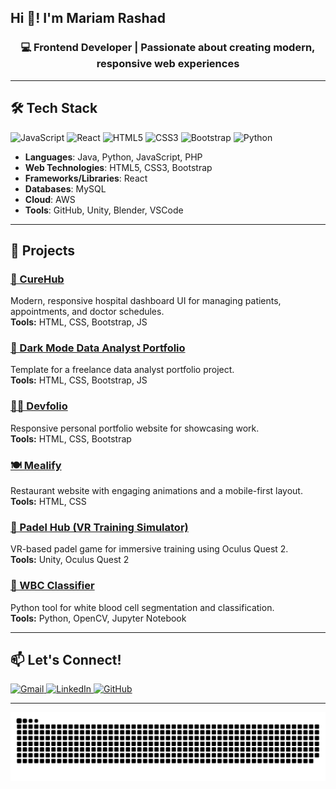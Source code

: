<h2 align="left">Hi 👋! I'm Mariam Rashad</h2>

<h3 align="center">💻 Frontend Developer | Passionate about creating modern, responsive web experiences</h3>

---

## 🛠 Tech Stack

<div align="left">
  <img src="https://cdn.jsdelivr.net/gh/devicons/devicon/icons/javascript/javascript-original.svg" height="30" alt="JavaScript" />
  <img src="https://cdn.jsdelivr.net/gh/devicons/devicon/icons/react/react-original.svg" height="30" alt="React" />
  <img src="https://cdn.jsdelivr.net/gh/devicons/devicon/icons/html5/html5-original.svg" height="30" alt="HTML5" />
  <img src="https://cdn.jsdelivr.net/gh/devicons/devicon/icons/css3/css3-original.svg" height="30" alt="CSS3" />
  <img src="https://cdn.jsdelivr.net/gh/devicons/devicon/icons/bootstrap/bootstrap-original.svg" height="30" alt="Bootstrap" />
  <img src="https://cdn.jsdelivr.net/gh/devicons/devicon/icons/python/python-original.svg" height="30" alt="Python" />
</div>

- **Languages**: Java, Python, JavaScript, PHP  
- **Web Technologies**: HTML5, CSS3, Bootstrap  
- **Frameworks/Libraries**: React  
- **Databases**: MySQL  
- **Cloud**: AWS  
- **Tools**: GitHub, Unity, Blender, VSCode  

---

## 🚀 Projects

### [🎯 CureHub](https://github.com/MariamRashad6/curehub)  
Modern, responsive hospital dashboard UI for managing patients, appointments, and doctor schedules.  
**Tools:** HTML, CSS, Bootstrap, JS  

### [🎯 Dark Mode Data Analyst Portfolio](https://github.com/MariamRashad6/data-analyst-portfolio)  
Template for a freelance data analyst portfolio project.  
**Tools:** HTML, CSS, Bootstrap, JS

### [👩‍💻 Devfolio](https://mariamrashad6.github.io/Devfolio/)  
Responsive personal portfolio website for showcasing work.  
**Tools:** HTML, CSS, Bootstrap  

### [🍽️ Mealify](https://mariamrashad6.github.io/Mealify/)  
Restaurant website with engaging animations and a mobile-first layout.  
**Tools:** HTML, CSS  

### [🏓 Padel Hub (VR Training Simulator)](https://github.com/MariamRashad6/Padel-Hub)  
VR-based padel game for immersive training using Oculus Quest 2.  
**Tools:** Unity, Oculus Quest 2  

### [🧬 WBC Classifier](https://github.com/MariamRashad6/White-Blood-Cells-Classifier)  
Python tool for white blood cell segmentation and classification.  
**Tools:** Python, OpenCV, Jupyter Notebook  

---

## 📫 Let's Connect!

<div align="left">
  <a href="mailto:mariamrashad062@gmail.com" target="_blank">
    <img src="https://img.shields.io/static/v1?message=Gmail&logo=gmail&label=&color=D14836&logoColor=white&style=for-the-badge" height="35" alt="Gmail" />
  </a>
  <a href="https://www.linkedin.com/in/mariam-rashad-13428b287" target="_blank">
    <img src="https://img.shields.io/static/v1?message=LinkedIn&logo=linkedin&label=&color=0077B5&logoColor=white&style=for-the-badge" height="35" alt="LinkedIn" />
  </a>
  <a href="https://github.com/MariamRashad6" target="_blank">
    <img src="https://img.shields.io/static/v1?message=GitHub&logo=github&label=&color=black&logoColor=white&style=for-the-badge" height="35" alt="GitHub" />
  </a>
</div>

---

<div align="center">
  <img src="https://raw.githubusercontent.com/Platane/snk/output/github-contribution-grid-snake-dark.svg" alt="GitHub Contribution Snake" />
</div>
